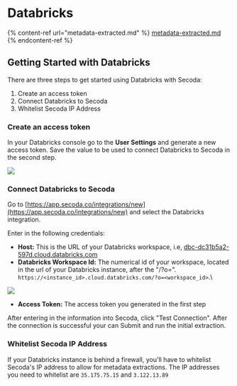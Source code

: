 # Databricks

{% content-ref url="metadata-extracted.md" %}
[metadata-extracted.md](metadata-extracted.md)
{% endcontent-ref %}

## **Getting Started with Databricks** <a href="#h_3a4bfd6458" id="h_3a4bfd6458"></a>

There are three steps to get started using Databricks with Secoda:

1. Create an access token
2. Connect Databricks to Secoda
3. Whitelist Secoda IP Address

### Create an access token

In your Databricks console go to the **User Settings** and generate a new access token. Save the value to be used to connect Databricks to Secoda in the second step.

![](https://secoda-public-media-assets.s3.amazonaws.com/image%20\(12\)%20\(1\).png)

### Connect Databricks to Secoda

Go to [https://app.secoda.co/integrations/new](https://app.secoda.co/integrations/new) and select the Databricks integration.

Enter in the following credentials:

* **Host:** This is the URL of your Databricks workspace, i.e, [dbc-dc31b5a2-597d.cloud.databricks.com](https://dbc-dc31b5a2-597d.cloud.databricks.com/)
* **Databricks Workspace Id:** The numerical id of your workspace, located in the url of your Databricks instance, after the "/?o=". `https://<instance_id>.cloud.databricks.com/?o=<workspace_id>`.\\

![](https://secoda-public-media-assets.s3.amazonaws.com/Screen%20Shot%202022-08-31%20at%2011.32.53%20AM.png)

* **Access Token:** The access token you generated in the first step

After entering in the information into Secoda, click "Test Connection". After the connection is successful your can Submit and run the initial extraction.

### Whitelist Secoda IP Address

If your Databricks instance is behind a firewall, you'll have to whitelist Secoda's IP address to allow for metadata extractions. The IP addresses you need to whitelist are `35.175.75.15` and `3.122.13.89`
